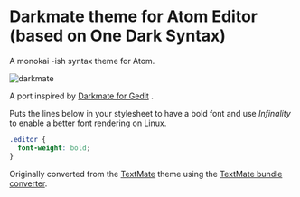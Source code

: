 # Darkmate theme for Atom Editor (based on One Dark Syntax)

A monokai -ish syntax theme for Atom.

![darkmate](https://cloud.githubusercontent.com/assets/8074/3391326/f39466fe-fca8-11e3-8a2a-4604300aecba.png)

A port inspired by [Darkmate for Gedit](http://grigio.org/colori_leggibili_tema_scuro_gedit) .

Puts the lines below in your stylesheet to have a bold font and use *Infinality* to enable a better font rendering on Linux.

```css
.editor {
  font-weight: bold;
}
```

Originally converted from the [TextMate](http://www.monokai.nl/blog/wp-content/asdev/Monokai.tmTheme)
theme using the [TextMate bundle converter](http://atom.io/docs/latest/converting-a-text-mate-theme).
